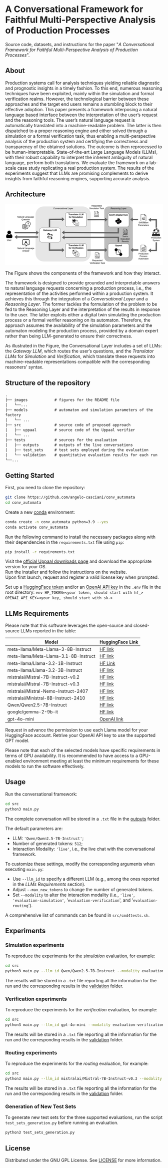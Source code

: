 # A Conversational Framework for Faithful Multi-Perspective Analysis of Production Processes

Source code, datasets, and instructions for the paper "_A Conversational Framework for Faithful Multi-Perspective Analysis of Production Processes_".

## About

Production systems call for analysis techniques yielding reliable diagnostic and prognostic insights in a timely fashion. To this end, numerous reasoning techniques have been exploited, mainly within the simulation and formal verification realms. However, the technological barrier between these approaches and the target end users remains a stumbling block to their effective adoption. This paper presents a framework interposing a natural language based interface between the interpretation of the user’s request and the reasoning tools. The user’s natural language request is automatically translated into a machine-readable problem. The latter is then dispatched to a proper reasoning engine and either solved through a simulation or a formal verification task, thus enabling a multi-perspective analysis of the production system and certifying the correctness and transparency of the obtained solutions. The outcome is then reprocessed to be human-interpretable. State-of-the-art Large Language Models (LLMs), with their robust capability to interpret the inherent ambiguity of natural language, perform both translations. We evaluate the framework on a lab-scale case study replicating a real production system. The results of the experiments suggest that LLMs are promising complements to derive insights from faithful reasoning engines, supporting accurate analysis.

## Architecture

![architecture](images/architecture.png)

The Figure shows the components of the framework and how they interact.

The framework is designed to provide grounded and interpretable answers to natural language requests concerning a production process, i.e., the representation of the activities performed within a production system. It achieves this through the integration of a _Conversational Layer_ and a _Reasoning Layer_. The former tackles the formulation of the problem to be fed to the Reasoning Layer and the interpretation of the results in response to the user. The latter exploits either a digital twin simulating the production process or a formal verifier reasoning on its automaton. Therefore, the approach assumes the availability of the simulation parameters and the automaton modeling the production process, provided by a domain expert rather than being LLM-generated to ensure their correctness.

As illustrated in the Figure, the Conversational Layer includes a set of LLMs: the _Gateway LLM_, which routes the user’s questions, and the _Translator LLMs_ for _Simulation_ and _Verification_, which translate these requests into machine-readable representations compatible with the corresponding reasoners' syntax.

## Structure of the repository

```
.
├── images            # figures for the README file
|   └──...
├── models            # automaton and simulation parameters of the factory
|   └── ...
├── src               # source code of proposed approach
|   ├── uppaal        # source code of the Uppaal verifier
|   └── ...
├── tests             # sources for the evaluation
|   ├── outputs       # outputs of the live conversations
|   ├── test_sets     # test sets employed during the evaluation
|   └── validation    # quantitative evaluation results for each run
└──...
```

## Getting Started

First, you need to clone the repository:
```bash
git clone https://github.com/angelo-casciani/conv_automata
cd conv_automata
```

Create a new [conda](https://docs.anaconda.com/free/miniconda/) environment:
```bash
conda create -n conv_automata python=3.9 --yes
conda activate conv_automata
```

Run the following command to install the necessary packages along with their dependencies in the `requirements.txt` file using `pip`:
```bash
pip install -r requirements.txt
```

Visit the [official Uppaal downloads page](https://uppaal.org/downloads/#downloads) and download the appropriate version for your OS.  
Run the installer and follow the instructions on the website.  
Upon first launch, request and register a valid license key when prompted.  

Set up a [HuggingFace token](https://huggingface.co/) and/or an [OpenAI API key](https://platform.openai.com/overview) in the `.env` file in the root directory:
    ```env
    HF_TOKEN=<your token, should start with hf_>
    OPENAI_API_KEY=<your key, should start with sk->
    ```

## LLMs Requirements

Please note that this software leverages the open-source and closed-source LLMs reported in the table:

| Model | HuggingFace Link |
|-----------|-----------|
| meta-llama/Meta-Llama-3-8B-Instruct | [HF link](https://huggingface.co/meta-llama/Meta-Llama-3-8B-Instruct) |
| meta-llama/Meta-Llama-3.1-8B-Instruct | [HF link](https://huggingface.co/meta-llama/Meta-Llama-3.1-8B-Instruct) |
| meta-llama/Llama-3.2-1B-Instruct | [HF Link](https://huggingface.co/meta-llama/Llama-3.2-1B-Instruct)|
| meta-llama/Llama-3.2-3B-Instruct | [HF link](https://huggingface.co/meta-llama/Llama-3.2-3B-Instruct) |
| mistralai/Mistral-7B-Instruct-v0.2 | [HF link](https://huggingface.co/mistralai/Mistral-7B-Instruct-v0.2) |
| mistralai/Mistral-7B-Instruct-v0.3 | [HF link](https://huggingface.co/mistralai/Mistral-7B-Instruct-v0.3) |
| mistralai/Mistral-Nemo-Instruct-2407 | [HF link](https://huggingface.co/mistralai/Mistral-Nemo-Instruct-2407) |
| mistralai/Ministral-8B-Instruct-2410 | [HF link](https://huggingface.co/mistralai/Ministral-8B-Instruct-2410) |
| Qwen/Qwen2.5-7B-Instruct | [HF link](https://huggingface.co/Qwen/Qwen2.5-7B-Instruct) |
| google/gemma-2-9b-it | [HF link](https://huggingface.co/google/gemma-2-9b-it) |
| gpt-4o-mini | [OpenAI link](https://platform.openai.com/docs/models) |

Request in advance the permission to use each Llama model for your HuggingFace account.
Retrive your OpenAI API key to use the supported GPT model.

Please note that each of the selected models have specific requirements in terms of GPU availability.
It is recommended to have access to a GPU-enabled environment meeting at least the minimum requirements for these models to run the software effectively.

## Usage

Run the conversational framework:
```bash
cd src
python3 main.py
```

The complete conversation will be stored in a `.txt` file in the [outputs](tests/outputs) folder.

The default parameters are: 
- LLM: `'Qwen/Qwen2.5-7B-Instruct'`;
- Number of generated tokens: `512`;
- Interaction Modality: `'live'`, i.e., the live chat with the conversational framework.

To customize these settings, modify the corresponding arguments when executing `main.py`:
- Use `--llm_id` to specify a different LLM (e.g., among the ones reported in the _LLMs Requirements_ section).
- Adjust `--max_new_tokens` to change the number of generated tokens.
- Set `--modality` to alter the interaction modality (i.e., `'live'`, `'evaluation-simulation'`, '`evaluation-verification`', and '`evaluation-routing`').

A comprehensive list of commands can be found in `src/cmd4tests.sh`.

## Experiments

### Simulation experiments

To reproduce the experiments for the _simulation_ evaluation, for example:
```bash
cd src
python3 main.py --llm_id Qwen/Qwen2.5-7B-Instruct --modality evaluation-simulation --max_new_tokens 512
```

The results will be stored in a `.txt` file reporting all the information for the run and the corresponding results in the [validation](tests/validation) folder.

### Verification experiments

To reproduce the experiments for the _verification_ evaluation, for example:
```bash
cd src
python3 main.py --llm_id gpt-4o-mini --modality evaluation-verification --max_new_tokens 512
```

The results will be stored in a `.txt` file reporting all the information for the run and the corresponding results in the [validation](tests/validation) folder.

### Routing experiments

To reproduce the experiments for the _routing_ evaluation, for example:
```bash
cd src
python3 main.py --llm_id mistralai/Mistral-7B-Instruct-v0.3 --modality evaluation-routing --max_new_tokens 512
```

The results will be stored in a `.txt` file reporting all the information for the run and the corresponding results in the [validation](tests/validation) folder.

### Generation of New Test Sets

To generate new test sets for the three supported evaluations, run the script `test_sets_generation.py` before running an evaluation.
```bash
python3 test_sets_generation.py
```

## License
Distributed under the GNU GPL License. See [LICENSE](LICENSE) for more information.
